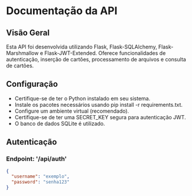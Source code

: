 # Documentação da API

## Visão Geral

Esta API foi desenvolvida utilizando Flask, Flask-SQLAlchemy, Flask-Marshmallow e Flask-JWT-Extended. Oferece funcionalidades de autenticação, inserção de cartões, processamento de arquivos e consulta de cartões.

## Configuração
  * Certifique-se de ter o Python instalado em seu sistema.
  * Instale os pacotes necessários usando pip install -r requirements.txt.
  * Configure um ambiente virtual (recomendado).
  * Certifique-se de ter uma SECRET_KEY segura para autenticação JWT.
  * O banco de dados SQLite é utilizado.

## Autenticação
### Endpoint: '/api/auth'

```json
{
  "username": "exemplo",
  "password": "senha123"
}

